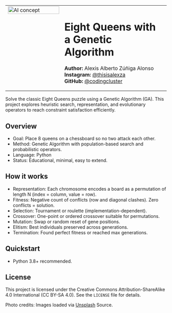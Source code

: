 <table>
    <tr>
        <td width="35%" valign="top">
            <img src="https://images.unsplash.com/photo-1680783954745-3249be59e527?q=80&w=1064&auto=format&fit=crop&ixlib=rb-4.1.0&ixid=M3wxMjA3fDB8MHxwaG90by1wYWdlfHx8fGVufDB8fHx8fA%3D%3D" alt="AI concept" width="100%" />
        </td>
        <td valign="top">
            <h1>Eight Queens with a Genetic Algorithm</h1>
            <p>
                <strong>Author:</strong> Alexis Alberto Zúñiga Alonso<br/>
                <strong>Instagram:</strong> <a href="https://instagram.com/thisisalexza" target="_blank">@thisisalexza</a><br/>
                <strong>GitHub:</strong> <a href="https://github.com/codingcluster" target="_blank">@codingcluster</a>
            </p>
        </td>
    </tr>
  
</table>

Solve the classic Eight Queens puzzle using a Genetic Algorithm (GA). This project explores heuristic search, representation, and evolutionary operators to reach constraint satisfaction efficiently.

## Overview
- Goal: Place 8 queens on a chessboard so no two attack each other.
- Method: Genetic Algorithm with population-based search and probabilistic operators.
- Language: Python
- Status: Educational, minimal, easy to extend.

## How it works
- Representation: Each chromosome encodes a board as a permutation of length N (index = column, value = row).
- Fitness: Negative count of conflicts (row and diagonal clashes). Zero conflicts = solution.
- Selection: Tournament or roulette (implementation-dependent).
- Crossover: One-point or ordered crossover suitable for permutations.
- Mutation: Swap or random reset of gene positions.
- Elitism: Best individuals preserved across generations.
- Termination: Found perfect fitness or reached max generations.

## Quickstart
- Python 3.8+ recommended.

## License
This project is licensed under the Creative Commons Attribution-ShareAlike 4.0 International (CC BY-SA 4.0). See the `LICENSE` file for details.

Photo credits: Images loaded via [Unsplash](https://images.unsplash.com/photo-1680783954745-3249be59e527?q=80&w=1064&auto=format&fit=crop&ixlib=rb-4.1.0&ixid=M3wxMjA3fDB8MHxwaG90by1wYWdlfHx8fGVufDB8fHx8fA%3D%3D) Source.